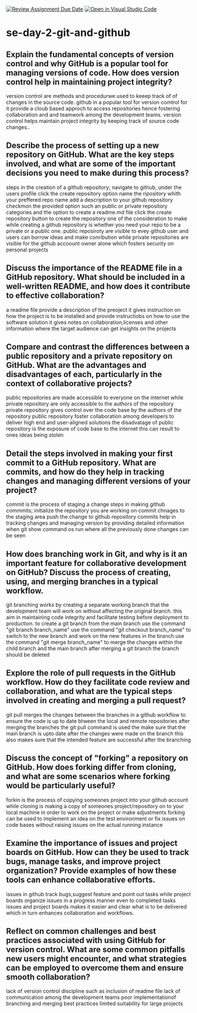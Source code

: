 [![Review Assignment Due Date](https://classroom.github.com/assets/deadline-readme-button-22041afd0340ce965d47ae6ef1cefeee28c7c493a6346c4f15d667ab976d596c.svg)](https://classroom.github.com/a/8wgCKhpZ)
[![Open in Visual Studio Code](https://classroom.github.com/assets/open-in-vscode-2e0aaae1b6195c2367325f4f02e2d04e9abb55f0b24a779b69b11b9e10269abc.svg)](https://classroom.github.com/online_ide?assignment_repo_id=18400035&assignment_repo_type=AssignmentRepo)
# se-day-2-git-and-github
## Explain the fundamental concepts of version control and why GitHub is a popular tool for managing versions of code. How does version control help in maintaining project integrity?
version control are methods and procedurwe used to keeep track of of changes in the source code.
github in a popular tool for version comtrol for it provide a cloub based approch to access repositories hence fostering collaboration and and teamwork among the development teams.
version control helps maintain project integrity by keeping track of source code changes..

## Describe the process of setting up a new repository on GitHub. What are the key steps involved, and what are some of the important decisions you need to make during this process?
steps in the creation of a github repository;
navigate to github, under the users profile click the create repository option
name the ripository whith your preffered repo name
add a description to your github repository
checkmon the provided option such an public or private repository categories and the option to create a readme.md file
click the create repository button to create the repository
one of the consideration to make while creating a github repository is whether you need your repo to be a private or a public one. public reposiroty are visible to evey github user and users can borrow ideas and make conribution while private repositories are visible for the github accoount owner alone which fosters security on personal projects

## Discuss the importance of the README file in a GitHub repository. What should be included in a well-written README, and how does it contribute to effective collaboration?
a readme file provide a description of the preoject 
it gives instruction on how the project is to be installed and provide instructiobs  on how to use the software solution
it gives notes on collaboration,licenses and other information where the target audience can get insights on the projects

## Compare and contrast the differences between a public repository and a private repository on GitHub. What are the advantages and disadvantages of each, particularly in the context of collaborative projects?
public repositories are made accessible to everyone on the internet while private repository are only accessible to the authors of the repository
private repository gives control over the code base by the authors of the repository
public repository foster collaboration among developers to deliver high end and user-aligned solutions
the disadvatage of public repository is the exposure of code base to the internet this can result to ones ideas being stolen

## Detail the steps involved in making your first commit to a GitHub repository. What are commits, and how do they help in tracking changes and managing different versions of your project?
commit is the process of staging a change
steps in making github commmits;
initialize the repository you are working on
commit chnages to the staging area
push the change to github repository
commits help in tracking changes and managing version by providing detailed information when git show command os run where all the previously done changes can be seen

## How does branching work in Git, and why is it an important feature for collaborative development on GitHub? Discuss the process of creating, using, and merging branches in a typical workflow.
git branching works by creating a separate working branch that the development team will work on without affecting the original branch. this aim in maintaining code integrity and facilitate testing before deployment to production.
to create a git branch from the main branch use the command "git branch branch_name"
use the command "git checkout branch_name" to switch to the new branch and work on the new features in the branch
use the command "git merge branch_name" to merge the  changes within the child branch and the main branch
after merging a git branch the branch should be deleted

## Explore the role of pull requests in the GitHub workflow. How do they facilitate code review and collaboration, and what are the typical steps involved in creating and merging a pull request?
git pull merges the changes between the branches in a github workflow to ensure the code is up to date btween the local and remote repositories
after merging the branches the git pull command is used the make sure that the main branch is upto date after the changes were made on the branch
this also makes sure that the intended feature are successful after the branching

## Discuss the concept of "forking" a repository on GitHub. How does forking differ from cloning, and what are some scenarios where forking would be particularly useful?
forkin is the process of copying someones project into your github account while cloning is making a copy of someones project/repository on to your local machine in order to work on the project or make adjustments
forking can be used to implement an idea on the test environment or fix issues on code bases without raising issues on the actual running instance

## Examine the importance of issues and project boards on GitHub. How can they be used to track bugs, manage tasks, and improve project organization? Provide examples of how these tools can enhance collaborative efforts.
issues in github track bugs,suggest  feature and point out tasks  while project boards organize issues in a progress manner even to completed tasks
issues and project boards makes it easier and clear what is to be delivered which in turn enhances collaboration and workflows.

## Reflect on common challenges and best practices associated with using GitHub for version control. What are some common pitfalls new users might encounter, and what strategies can be employed to overcome them and ensure smooth collaboration?
lack of version control discipline such as inclusion of readme file
lack of communication among the development teams
poor implementationof branching and merging best practices
limited suitability for large projects
